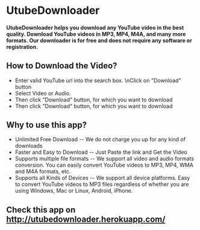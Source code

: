 # UtubeDownloader
#### UtubeDownloader helps you download any YouTube video in the best quality. Download YouTube videos in MP3, MP4, M4A, and many more formats. Our downloader is for free and does not require any software or registration.

## How to Download the Video?
- Enter valid YouTube url into the search box. \nClick on "Download" button
- Select Video or Audio.
- Then click "Download" button, for which you want to download
- Then click "Download" button, for which you want to download

## Why to use this app?
- Unlimited Free Download
-- We do not charge you up for any kind of downloads
- Faster and Easy to Download
-- Just Paste the link and Get the Video
- Supports multiple file formats
-- We support all video and audio formats conversion. You can easily convert YouTube videos to MP3, MP4, WMA and M4A formats, etc.
- Supports all Kinds of Devices
-- We support all device platforms. Easy to convert YouTube videos to MP3 files regardless of whether you are using Windows, Mac or Linux, Android, iPhone.

## Check this app on http://utubedownloader.herokuapp.com/
